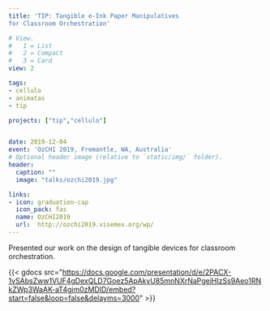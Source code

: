 ```yaml
---
title: 'TIP: Tangible e-Ink Paper Manipulatives  
for Classroom Orchestration'

# View.
#   1 = List
#   2 = Compact
#   3 = Card
view: 2

tags:
- cellulo
- animatas
- tip

projects: ["tip","cellulo"]


date: 2019-12-04
event: 'OzCHI 2019, Fremantle, WA, Australia'
# Optional header image (relative to `static/img/` folder).
header:
  caption: ""
  image: "talks/ozchi2019.jpg"

links:
- icon: graduation-cap
  icon_pack: fas
  name: OzCHI2019
  url:  http://ozchi2019.visemex.org/wp/ 
---
```

Presented our work on the design of tangible devices for classroom orchestration.


{{< gdocs src="https://docs.google.com/presentation/d/e/2PACX-1vSAbsZww1VUF4gDexQLD7Goez5ApAkyU85mnNXrNaPgeiHIzSs9Aeo1RNkZWp3WaAK-aT4gjm0zMDID/embed?start=false&loop=false&delayms=3000" >}}